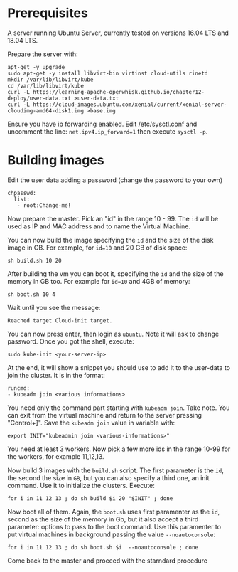 # Prerequisites

A server running Ubuntu Server, currently tested on versions 16.04 LTS and 18.04 LTS.

Prepare the server with:

```
apt-get -y upgrade
sudo apt-get -y install libvirt-bin virtinst cloud-utils rinetd
mkdir /var/lib/libvirt/kube
cd /var/lib/libvirt/kube
curl -L https://learning-apache-openwhisk.github.io/chapter12-deploy/user-data.txt >user-data.txt
curl -L https://cloud-images.ubuntu.com/xenial/current/xenial-server-cloudimg-amd64-disk1.img >base.img
```

Ensure you have ip forwarding enabled. Edit /etc/sysctl.conf and uncomment the line: `net.ipv4.ip_forward=1` then execute `sysctl -p`.

# Building images

Edit the user data adding a password (change  the password to your own)

```
chpasswd:
  list:
   - root:Change-me!
```

Now prepare the master. Pick an "id" in the range 10 - 99. The `id` will be used as IP and MAC address and to name the Virtual Machine.

You can now build the image specifying the `id` and the size of the disk image in GB.  For example, for `id=10` and 20 GB of disk space:

```
sh build.sh 10 20
```

After building the vm you can boot it, specifying the `id` and the size of the memory in GB too. For example for `id=10` and 4GB of memory:

```
sh boot.sh 10 4
```

Wait until you see the message: 

```
Reached target Cloud-init target.
```

You can now press enter, then login as `ubuntu`. Note it will ask to change password. Once you got the shell, execute:

```
sudo kube-init <your-server-ip>
```

At the end, it will show a snippet you should use to add it to the user-data to join the cluster. It is in the format:

```
runcmd:
- kubeadm join <various informations>
```

You need only the command part starting with `kubeadm join`. Take note. You can exit from the virtual machine and return to the server pressing "Control+]". Save the `kubeadm join` value in variable with:

```
export INIT="kubeadmin join <various-informations>"
```

You need at least 3 workers. Now pick a few more ids in the range 10-99 for the workers, for example 11,12,13.

Now build 3 images with the `build.sh` script. The first parameter is the `id`, the second the size in `GB`, but you can also specify a third one, an init command. Use it to initialize the clusters. Execute:

```
for i in 11 12 13 ; do sh build $i 20 "$INIT" ; done
```

Now boot all of them. Again, the `boot.sh` uses first paramenter as the `id`, second as the size of the memory in Gb, but it also accept a third parameter: options to pass to the boot command. Use this paramenter to put virtual machines in background passing the value `--noautoconsole`:

```
for i in 11 12 13 ; do sh boot.sh $i  --noautoconsole ; done
```

Come back to the master and proceed with the starndard procedure
